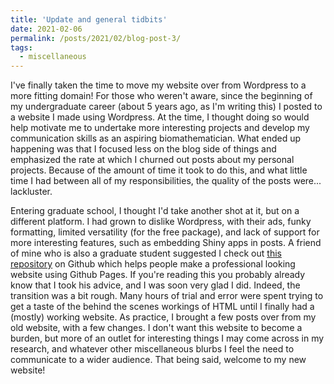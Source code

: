 ```yaml
---
title: 'Update and general tidbits'
date: 2021-02-06
permalink: /posts/2021/02/blog-post-3/
tags:
  - miscellaneous
---
```


<p>
I've finally taken the time to move my website over from Wordpress to a more fitting domain!
For those who weren't aware, since the beginning of my undergraduate career (about 5 years ago, as I'm
writing this) I posted to a 
website I made using Wordpress. At the time, I thought doing so would help motivate me to undertake
more interesting projects and develop my communication skills as an aspiring biomathematician. 
What ended up happening was that I focused less on the blog side of 
things and emphasized the rate at which I churned out posts about my personal projects. Because
of the amount of time it took to do this, and what little time I had between all of my responsibilities,
the quality of the posts were... lackluster. 
</p>

<p>
Entering graduate school, I thought I'd take another
shot at it, but on a different platform. I had grown to dislike Wordpress, with their ads, funky 
formatting, limited versatility (for the free package), and lack of support for more interesting features,
such as embedding Shiny apps in posts. A friend of mine who is also a graduate student suggested I 
check out <a href="https://github.com/academicpages/academicpages.github.io" target="_blank"  rel="noopener noreferrer">this repository</a> on Github
which helps people make a professional looking website using Github Pages. If you're reading this you probably 
already know that I took his advice, and I was soon very glad I did.
Indeed, the transition was a bit rough. Many hours of trial and error were spent trying to get a taste of the behind the scenes
workings of HTML until I finally had a (mostly) working website. As practice, I brought a few posts over
from my old website, with a few changes. I don't want this website to become a burden, but more of an 
outlet for interesting things I may come across in my research, and whatever other miscellaneous
blurbs I feel the need to communicate to a wider audience. That being said, welcome to my new website!
</p>
